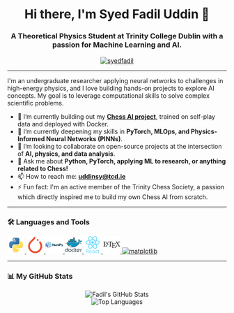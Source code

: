 <h1 align="center">Hi there, I'm Syed Fadil Uddin 👋</h1>
<h3 align="center">A Theoretical Physics Student at Trinity College Dublin with a passion for Machine Learning and AI.</h3>

<p align="center">
  <a href="https://www.linkedin.com/in/syed-fadil-uddin-081417268/" target="blank"><img align="center" src="https://img.shields.io/badge/LinkedIn-0077B5?style=for-the-badge&logo=linkedin&logoColor=white" alt="syedfadil" /></a>
</p>

---

I'm an undergraduate researcher applying neural networks to challenges in high-energy physics, and I love building hands-on projects to explore AI concepts. My goal is to leverage computational skills to solve complex scientific problems.

- 🔭 I’m currently building out my **[Chess AI project](https://github.com/fadil-uddin/Chess-AI)**, trained on self-play data and deployed with Docker.
- 🌱 I’m currently deepening my skills in **PyTorch, MLOps, and Physics-Informed Neural Networks (PINNs)**.
- 👯 I’m looking to collaborate on open-source projects at the intersection of **AI, physics, and data analysis**.
- 💬 Ask me about **Python, PyTorch, applying ML to research, or anything related to Chess!**
- 📫 How to reach me: **uddinsy@tcd.ie**
- ⚡ Fun fact: I'm an active member of the Trinity Chess Society, a passion which directly inspired me to build my own Chess AI from scratch.

---

### 🛠️ Languages and Tools

<p align="left">
  <a href="https://www.python.org" target="_blank" rel="noreferrer">
    <img src="https://raw.githubusercontent.com/devicons/devicon/master/icons/python/python-original.svg" alt="python" width="40" height="40"/>
  </a>
  <a href="https://pytorch.org/" target="_blank" rel="noreferrer">
    <img src="https://raw.githubusercontent.com/devicons/devicon/master/icons/pytorch/pytorch-original.svg" alt="pytorch" width="40" height="40"/>
  </a>
  <a href="https://numpy.org/" target="_blank" rel="noreferrer">
    <img src="https://raw.githubusercontent.com/devicons/devicon/master/icons/numpy/numpy-original-wordmark.svg" alt="numpy" width="40" height="40"/>
  </a>
  <a href="https://www.docker.com/" target="_blank" rel="noreferrer">
    <img src="https://raw.githubusercontent.com/devicons/devicon/master/icons/docker/docker-original-wordmark.svg" alt="docker" width="40" height="40"/>
  </a>
  <a href="https://reactjs.org/" target="_blank" rel="noreferrer">
    <img src="https://raw.githubusercontent.com/devicons/devicon/master/icons/react/react-original-wordmark.svg" alt="react" width="40" height="40"/>
  </a>
  <a href="https://www.latex-project.org/" target="_blank" rel="noreferrer">
    <img src="https://raw.githubusercontent.com/devicons/devicon/master/icons/latex/latex-original.svg" alt="latex" width="40" height="40"/>
  </a>
  <a href="https://matplotlib.org/" target="_blank" rel="noreferrer">
    <img src="https://camo.githubusercontent.com/062da6ce5fb93642345098863f899b8673752601723521a0a55227d115223e7f/68747470733a2f2f696d672e736869656c64732e696f2f62616467652f4d6174706c6f746c69622d2532333234314433362e7376673f7374796c653d666f722d7468652d6261646765266c6f676f3d4d6174706c6f746c6962266c6f676f436f6c6f723d464646464646" alt="matplotlib" />
  </a>
</p>

---

### 📊 My GitHub Stats

<p align="center">
  <img src="https://github-readme-stats.vercel.app/api?username=fadil-uddin&show_icons=true&theme=tokyonight&rank_icon=github" alt="Fadil's GitHub Stats" />
  <br/>
  <img src="https://github-readme-stats.vercel.app/api/top-langs/?username=fadil-uddin&layout=compact&theme=tokyonight" alt="Top Languages" />
</p>
